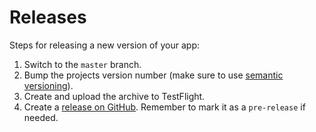 # Releases

Steps for releasing a new version of your app:

1. Switch to the `master` branch.
2. Bump the projects version number (make sure to use [semantic versioning](http://semver.org/)).
3. Create and upload the archive to TestFlight.
4. Create a [release on GitHub](https://help.github.com/articles/creating-releases/). Remember to mark it as a `pre-release` if needed.
